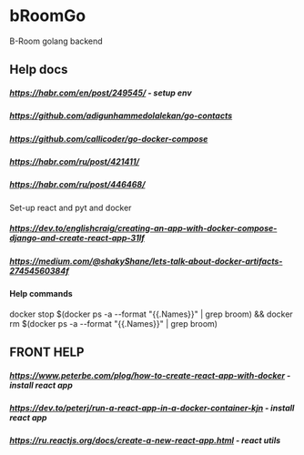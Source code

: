 # bRoomGo
B-Room golang backend

## Help docs

##### https://habr.com/en/post/249545/ - setup env
##### https://github.com/adigunhammedolalekan/go-contacts
##### https://github.com/callicoder/go-docker-compose
##### https://habr.com/ru/post/421411/
##### https://habr.com/ru/post/446468/

Set-up react and pyt and docker
##### https://dev.to/englishcraig/creating-an-app-with-docker-compose-django-and-create-react-app-31lf
##### https://medium.com/@shakyShane/lets-talk-about-docker-artifacts-27454560384f


#### Help commands
docker stop $(docker ps -a --format "{{.Names}}" | grep broom) && docker rm $(docker ps -a --format "{{.Names}}" | grep broom)


## FRONT HELP

##### https://www.peterbe.com/plog/how-to-create-react-app-with-docker - install react app
##### https://dev.to/peterj/run-a-react-app-in-a-docker-container-kjn - install react app
##### https://ru.reactjs.org/docs/create-a-new-react-app.html - react utils